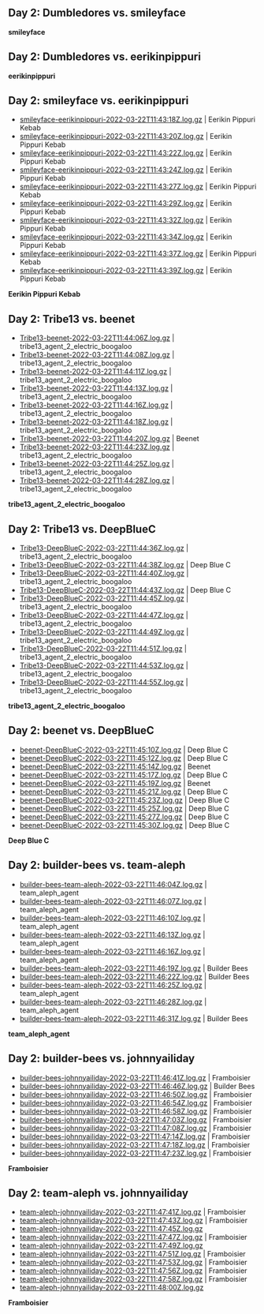 ## Day 2: Dumbledores vs. smileyface

**smileyface**

## Day 2: Dumbledores vs. eerikinpippuri

**eerikinpippuri**

## Day 2: smileyface vs. eerikinpippuri

- [smileyface-eerikinpippuri-2022-03-22T11:43:18Z.log.gz](day2-smileyface-eerikinpippuri/smileyface-eerikinpippuri-2022-03-22T11:43:18Z.log.gz) | Eerikin Pippuri Kebab
- [smileyface-eerikinpippuri-2022-03-22T11:43:20Z.log.gz](day2-smileyface-eerikinpippuri/smileyface-eerikinpippuri-2022-03-22T11:43:20Z.log.gz) | Eerikin Pippuri Kebab
- [smileyface-eerikinpippuri-2022-03-22T11:43:22Z.log.gz](day2-smileyface-eerikinpippuri/smileyface-eerikinpippuri-2022-03-22T11:43:22Z.log.gz) | Eerikin Pippuri Kebab
- [smileyface-eerikinpippuri-2022-03-22T11:43:24Z.log.gz](day2-smileyface-eerikinpippuri/smileyface-eerikinpippuri-2022-03-22T11:43:24Z.log.gz) | Eerikin Pippuri Kebab
- [smileyface-eerikinpippuri-2022-03-22T11:43:27Z.log.gz](day2-smileyface-eerikinpippuri/smileyface-eerikinpippuri-2022-03-22T11:43:27Z.log.gz) | Eerikin Pippuri Kebab
- [smileyface-eerikinpippuri-2022-03-22T11:43:29Z.log.gz](day2-smileyface-eerikinpippuri/smileyface-eerikinpippuri-2022-03-22T11:43:29Z.log.gz) | Eerikin Pippuri Kebab
- [smileyface-eerikinpippuri-2022-03-22T11:43:32Z.log.gz](day2-smileyface-eerikinpippuri/smileyface-eerikinpippuri-2022-03-22T11:43:32Z.log.gz) | Eerikin Pippuri Kebab
- [smileyface-eerikinpippuri-2022-03-22T11:43:34Z.log.gz](day2-smileyface-eerikinpippuri/smileyface-eerikinpippuri-2022-03-22T11:43:34Z.log.gz) | Eerikin Pippuri Kebab
- [smileyface-eerikinpippuri-2022-03-22T11:43:37Z.log.gz](day2-smileyface-eerikinpippuri/smileyface-eerikinpippuri-2022-03-22T11:43:37Z.log.gz) | Eerikin Pippuri Kebab
- [smileyface-eerikinpippuri-2022-03-22T11:43:39Z.log.gz](day2-smileyface-eerikinpippuri/smileyface-eerikinpippuri-2022-03-22T11:43:39Z.log.gz) | Eerikin Pippuri Kebab

**Eerikin Pippuri Kebab**

## Day 2: Tribe13 vs. beenet

- [Tribe13-beenet-2022-03-22T11:44:06Z.log.gz](day2-Tribe13-beenet/Tribe13-beenet-2022-03-22T11:44:06Z.log.gz) | tribe13_agent_2_electric_boogaloo
- [Tribe13-beenet-2022-03-22T11:44:08Z.log.gz](day2-Tribe13-beenet/Tribe13-beenet-2022-03-22T11:44:08Z.log.gz) | tribe13_agent_2_electric_boogaloo
- [Tribe13-beenet-2022-03-22T11:44:11Z.log.gz](day2-Tribe13-beenet/Tribe13-beenet-2022-03-22T11:44:11Z.log.gz) | tribe13_agent_2_electric_boogaloo
- [Tribe13-beenet-2022-03-22T11:44:13Z.log.gz](day2-Tribe13-beenet/Tribe13-beenet-2022-03-22T11:44:13Z.log.gz) | tribe13_agent_2_electric_boogaloo
- [Tribe13-beenet-2022-03-22T11:44:16Z.log.gz](day2-Tribe13-beenet/Tribe13-beenet-2022-03-22T11:44:16Z.log.gz) | tribe13_agent_2_electric_boogaloo
- [Tribe13-beenet-2022-03-22T11:44:18Z.log.gz](day2-Tribe13-beenet/Tribe13-beenet-2022-03-22T11:44:18Z.log.gz) | tribe13_agent_2_electric_boogaloo
- [Tribe13-beenet-2022-03-22T11:44:20Z.log.gz](day2-Tribe13-beenet/Tribe13-beenet-2022-03-22T11:44:20Z.log.gz) | Beenet
- [Tribe13-beenet-2022-03-22T11:44:23Z.log.gz](day2-Tribe13-beenet/Tribe13-beenet-2022-03-22T11:44:23Z.log.gz) | tribe13_agent_2_electric_boogaloo
- [Tribe13-beenet-2022-03-22T11:44:25Z.log.gz](day2-Tribe13-beenet/Tribe13-beenet-2022-03-22T11:44:25Z.log.gz) | tribe13_agent_2_electric_boogaloo
- [Tribe13-beenet-2022-03-22T11:44:28Z.log.gz](day2-Tribe13-beenet/Tribe13-beenet-2022-03-22T11:44:28Z.log.gz) | tribe13_agent_2_electric_boogaloo

**tribe13_agent_2_electric_boogaloo**

## Day 2: Tribe13 vs. DeepBlueC

- [Tribe13-DeepBlueC-2022-03-22T11:44:36Z.log.gz](day2-Tribe13-DeepBlueC/Tribe13-DeepBlueC-2022-03-22T11:44:36Z.log.gz) | tribe13_agent_2_electric_boogaloo
- [Tribe13-DeepBlueC-2022-03-22T11:44:38Z.log.gz](day2-Tribe13-DeepBlueC/Tribe13-DeepBlueC-2022-03-22T11:44:38Z.log.gz) | Deep Blue C
- [Tribe13-DeepBlueC-2022-03-22T11:44:40Z.log.gz](day2-Tribe13-DeepBlueC/Tribe13-DeepBlueC-2022-03-22T11:44:40Z.log.gz) | tribe13_agent_2_electric_boogaloo
- [Tribe13-DeepBlueC-2022-03-22T11:44:43Z.log.gz](day2-Tribe13-DeepBlueC/Tribe13-DeepBlueC-2022-03-22T11:44:43Z.log.gz) | Deep Blue C
- [Tribe13-DeepBlueC-2022-03-22T11:44:45Z.log.gz](day2-Tribe13-DeepBlueC/Tribe13-DeepBlueC-2022-03-22T11:44:45Z.log.gz) | tribe13_agent_2_electric_boogaloo
- [Tribe13-DeepBlueC-2022-03-22T11:44:47Z.log.gz](day2-Tribe13-DeepBlueC/Tribe13-DeepBlueC-2022-03-22T11:44:47Z.log.gz) | tribe13_agent_2_electric_boogaloo
- [Tribe13-DeepBlueC-2022-03-22T11:44:49Z.log.gz](day2-Tribe13-DeepBlueC/Tribe13-DeepBlueC-2022-03-22T11:44:49Z.log.gz) | tribe13_agent_2_electric_boogaloo
- [Tribe13-DeepBlueC-2022-03-22T11:44:51Z.log.gz](day2-Tribe13-DeepBlueC/Tribe13-DeepBlueC-2022-03-22T11:44:51Z.log.gz) | tribe13_agent_2_electric_boogaloo
- [Tribe13-DeepBlueC-2022-03-22T11:44:53Z.log.gz](day2-Tribe13-DeepBlueC/Tribe13-DeepBlueC-2022-03-22T11:44:53Z.log.gz) | tribe13_agent_2_electric_boogaloo
- [Tribe13-DeepBlueC-2022-03-22T11:44:55Z.log.gz](day2-Tribe13-DeepBlueC/Tribe13-DeepBlueC-2022-03-22T11:44:55Z.log.gz) | tribe13_agent_2_electric_boogaloo

**tribe13_agent_2_electric_boogaloo**

## Day 2: beenet vs. DeepBlueC

- [beenet-DeepBlueC-2022-03-22T11:45:10Z.log.gz](day2-beenet-DeepBlueC/beenet-DeepBlueC-2022-03-22T11:45:10Z.log.gz) | Deep Blue C
- [beenet-DeepBlueC-2022-03-22T11:45:12Z.log.gz](day2-beenet-DeepBlueC/beenet-DeepBlueC-2022-03-22T11:45:12Z.log.gz) | Deep Blue C
- [beenet-DeepBlueC-2022-03-22T11:45:14Z.log.gz](day2-beenet-DeepBlueC/beenet-DeepBlueC-2022-03-22T11:45:14Z.log.gz) | Beenet
- [beenet-DeepBlueC-2022-03-22T11:45:17Z.log.gz](day2-beenet-DeepBlueC/beenet-DeepBlueC-2022-03-22T11:45:17Z.log.gz) | Deep Blue C
- [beenet-DeepBlueC-2022-03-22T11:45:19Z.log.gz](day2-beenet-DeepBlueC/beenet-DeepBlueC-2022-03-22T11:45:19Z.log.gz) | Beenet
- [beenet-DeepBlueC-2022-03-22T11:45:21Z.log.gz](day2-beenet-DeepBlueC/beenet-DeepBlueC-2022-03-22T11:45:21Z.log.gz) | Deep Blue C
- [beenet-DeepBlueC-2022-03-22T11:45:23Z.log.gz](day2-beenet-DeepBlueC/beenet-DeepBlueC-2022-03-22T11:45:23Z.log.gz) | Deep Blue C
- [beenet-DeepBlueC-2022-03-22T11:45:25Z.log.gz](day2-beenet-DeepBlueC/beenet-DeepBlueC-2022-03-22T11:45:25Z.log.gz) | Deep Blue C
- [beenet-DeepBlueC-2022-03-22T11:45:27Z.log.gz](day2-beenet-DeepBlueC/beenet-DeepBlueC-2022-03-22T11:45:27Z.log.gz) | Deep Blue C
- [beenet-DeepBlueC-2022-03-22T11:45:30Z.log.gz](day2-beenet-DeepBlueC/beenet-DeepBlueC-2022-03-22T11:45:30Z.log.gz) | Deep Blue C

**Deep Blue C**

## Day 2: builder-bees vs. team-aleph

- [builder-bees-team-aleph-2022-03-22T11:46:04Z.log.gz](day2-builder-bees-team-aleph/builder-bees-team-aleph-2022-03-22T11:46:04Z.log.gz) | team_aleph_agent
- [builder-bees-team-aleph-2022-03-22T11:46:07Z.log.gz](day2-builder-bees-team-aleph/builder-bees-team-aleph-2022-03-22T11:46:07Z.log.gz) | team_aleph_agent
- [builder-bees-team-aleph-2022-03-22T11:46:10Z.log.gz](day2-builder-bees-team-aleph/builder-bees-team-aleph-2022-03-22T11:46:10Z.log.gz) | team_aleph_agent
- [builder-bees-team-aleph-2022-03-22T11:46:13Z.log.gz](day2-builder-bees-team-aleph/builder-bees-team-aleph-2022-03-22T11:46:13Z.log.gz) | team_aleph_agent
- [builder-bees-team-aleph-2022-03-22T11:46:16Z.log.gz](day2-builder-bees-team-aleph/builder-bees-team-aleph-2022-03-22T11:46:16Z.log.gz) | team_aleph_agent
- [builder-bees-team-aleph-2022-03-22T11:46:19Z.log.gz](day2-builder-bees-team-aleph/builder-bees-team-aleph-2022-03-22T11:46:19Z.log.gz) | Builder Bees
- [builder-bees-team-aleph-2022-03-22T11:46:22Z.log.gz](day2-builder-bees-team-aleph/builder-bees-team-aleph-2022-03-22T11:46:22Z.log.gz) | Builder Bees
- [builder-bees-team-aleph-2022-03-22T11:46:25Z.log.gz](day2-builder-bees-team-aleph/builder-bees-team-aleph-2022-03-22T11:46:25Z.log.gz) | team_aleph_agent
- [builder-bees-team-aleph-2022-03-22T11:46:28Z.log.gz](day2-builder-bees-team-aleph/builder-bees-team-aleph-2022-03-22T11:46:28Z.log.gz) | team_aleph_agent
- [builder-bees-team-aleph-2022-03-22T11:46:31Z.log.gz](day2-builder-bees-team-aleph/builder-bees-team-aleph-2022-03-22T11:46:31Z.log.gz) | Builder Bees

**team_aleph_agent**

## Day 2: builder-bees vs. johnnyailiday

- [builder-bees-johnnyailiday-2022-03-22T11:46:41Z.log.gz](day2-builder-bees-johnnyailiday/builder-bees-johnnyailiday-2022-03-22T11:46:41Z.log.gz) | Framboisier
- [builder-bees-johnnyailiday-2022-03-22T11:46:46Z.log.gz](day2-builder-bees-johnnyailiday/builder-bees-johnnyailiday-2022-03-22T11:46:46Z.log.gz) | Builder Bees
- [builder-bees-johnnyailiday-2022-03-22T11:46:50Z.log.gz](day2-builder-bees-johnnyailiday/builder-bees-johnnyailiday-2022-03-22T11:46:50Z.log.gz) | Framboisier
- [builder-bees-johnnyailiday-2022-03-22T11:46:54Z.log.gz](day2-builder-bees-johnnyailiday/builder-bees-johnnyailiday-2022-03-22T11:46:54Z.log.gz) | Framboisier
- [builder-bees-johnnyailiday-2022-03-22T11:46:58Z.log.gz](day2-builder-bees-johnnyailiday/builder-bees-johnnyailiday-2022-03-22T11:46:58Z.log.gz) | Framboisier
- [builder-bees-johnnyailiday-2022-03-22T11:47:03Z.log.gz](day2-builder-bees-johnnyailiday/builder-bees-johnnyailiday-2022-03-22T11:47:03Z.log.gz) | Framboisier
- [builder-bees-johnnyailiday-2022-03-22T11:47:08Z.log.gz](day2-builder-bees-johnnyailiday/builder-bees-johnnyailiday-2022-03-22T11:47:08Z.log.gz) | Framboisier
- [builder-bees-johnnyailiday-2022-03-22T11:47:14Z.log.gz](day2-builder-bees-johnnyailiday/builder-bees-johnnyailiday-2022-03-22T11:47:14Z.log.gz) | Framboisier
- [builder-bees-johnnyailiday-2022-03-22T11:47:18Z.log.gz](day2-builder-bees-johnnyailiday/builder-bees-johnnyailiday-2022-03-22T11:47:18Z.log.gz) | Framboisier
- [builder-bees-johnnyailiday-2022-03-22T11:47:23Z.log.gz](day2-builder-bees-johnnyailiday/builder-bees-johnnyailiday-2022-03-22T11:47:23Z.log.gz) | Framboisier

**Framboisier**

## Day 2: team-aleph vs. johnnyailiday

- [team-aleph-johnnyailiday-2022-03-22T11:47:41Z.log.gz](day2-team-aleph-johnnyailiday/team-aleph-johnnyailiday-2022-03-22T11:47:41Z.log.gz) | Framboisier
- [team-aleph-johnnyailiday-2022-03-22T11:47:43Z.log.gz](day2-team-aleph-johnnyailiday/team-aleph-johnnyailiday-2022-03-22T11:47:43Z.log.gz) | Framboisier
- [team-aleph-johnnyailiday-2022-03-22T11:47:45Z.log.gz](day2-team-aleph-johnnyailiday/team-aleph-johnnyailiday-2022-03-22T11:47:45Z.log.gz)
- [team-aleph-johnnyailiday-2022-03-22T11:47:47Z.log.gz](day2-team-aleph-johnnyailiday/team-aleph-johnnyailiday-2022-03-22T11:47:47Z.log.gz) | Framboisier
- [team-aleph-johnnyailiday-2022-03-22T11:47:49Z.log.gz](day2-team-aleph-johnnyailiday/team-aleph-johnnyailiday-2022-03-22T11:47:49Z.log.gz)
- [team-aleph-johnnyailiday-2022-03-22T11:47:51Z.log.gz](day2-team-aleph-johnnyailiday/team-aleph-johnnyailiday-2022-03-22T11:47:51Z.log.gz) | Framboisier
- [team-aleph-johnnyailiday-2022-03-22T11:47:53Z.log.gz](day2-team-aleph-johnnyailiday/team-aleph-johnnyailiday-2022-03-22T11:47:53Z.log.gz) | Framboisier
- [team-aleph-johnnyailiday-2022-03-22T11:47:56Z.log.gz](day2-team-aleph-johnnyailiday/team-aleph-johnnyailiday-2022-03-22T11:47:56Z.log.gz) | Framboisier
- [team-aleph-johnnyailiday-2022-03-22T11:47:58Z.log.gz](day2-team-aleph-johnnyailiday/team-aleph-johnnyailiday-2022-03-22T11:47:58Z.log.gz) | Framboisier
- [team-aleph-johnnyailiday-2022-03-22T11:48:00Z.log.gz](day2-team-aleph-johnnyailiday/team-aleph-johnnyailiday-2022-03-22T11:48:00Z.log.gz)

**Framboisier**
